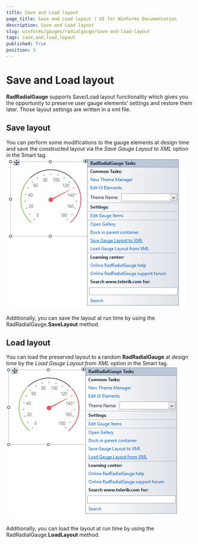 ```yaml
---
title: Save and Load layout
page_title: Save and Load layout | UI for WinForms Documentation
description: Save and Load layout
slug: winforms/gauges/radialgauge/save-and-load-layout
tags: save,and,load,layout
published: True
position: 5
---
```


# Save and Load layout



__RadRadialGauge__ supports Save/Load layout functionality which gives you the opportunity to preserve user gauge elements' 
        settings and restore them later. Those layout settings are written in a xml file.
      

## Save layout

You can perform some modifications to the gauge elements at design time and save the constructed layout via the *Save Gauge Layout to XML*
        option in the Smart tag.![radialgauge-save-and-load-layout 001](images/radialgauge-save-and-load-layout001.png)

Additionally, you can save the layout at run time by using the RadRadialGauge.__SaveLayout__ method.

## Load layout

You can load the preserved layout to a random __RadRadialGauge__ at design time by the *Load Gauge Layout from XML*
        option in the Smart tag.
        ![radialgauge-save-and-load-layout 002](images/radialgauge-save-and-load-layout002.png)

Additionally, you can load the layout at run time by using the RadRadialGauge.__LoadLayout__ method.
        
